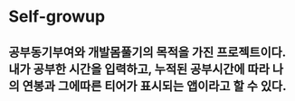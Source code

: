 # Self-growup  

## 공부동기부여와 개발몸풀기의 목적을 가진 프로젝트이다. 내가 공부한 시간을 입력하고, 누적된 공부시간에 따라 나의 연봉과 그에따른 티어가 표시되는 앱이라고 할 수 있다.
